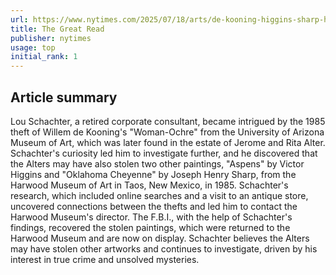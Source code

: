 ```yaml
---
url: https://www.nytimes.com/2025/07/18/arts/de-kooning-higgins-sharp-harwood-fbi.html
title: The Great Read
publisher: nytimes
usage: top
initial_rank: 1
---
```

## Article summary
Lou Schachter, a retired corporate consultant, became intrigued by the 1985 theft of Willem de Kooning's "Woman-Ochre" from the University of Arizona Museum of Art, which was later found in the estate of Jerome and Rita Alter. Schachter's curiosity led him to investigate further, and he discovered that the Alters may have also stolen two other paintings, "Aspens" by Victor Higgins and "Oklahoma Cheyenne" by Joseph Henry Sharp, from the Harwood Museum of Art in Taos, New Mexico, in 1985. Schachter's research, which included online searches and a visit to an antique store, uncovered connections between the thefts and led him to contact the Harwood Museum's director. The F.B.I., with the help of Schachter's findings, recovered the stolen paintings, which were returned to the Harwood Museum and are now on display. Schachter believes the Alters may have stolen other artworks and continues to investigate, driven by his interest in true crime and unsolved mysteries.
